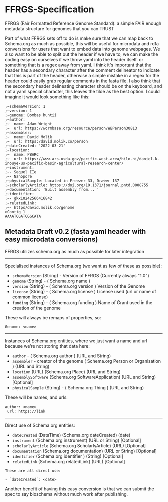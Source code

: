 # FFRGS-Specification
FFRGS (Fair Formatted Reference Genome Standard): a simple FAIR enough metadata structure for genomes that you can TRUST

Part of what FFRGS sets off to do is make sure that we can map back to Schema.org as much as possible, this will be useful for microdata and rdfa conversions for users that want to embed data into genome webpages. We also want to be able to split out the header if we have to, we can make the coding easy on ourselves if we throw yaml into the header itself. or something that is a regex away from yaml. I think it's important that the header has a secondary character after the comment delineator to indicate that this is part of the header, otherwise a simple mistake in a regex for the header could easily grab regular comments in the fasta file. I also think that the secondary header delineating character should be on the keyboard, and not a yaml special character, this leaves the tilde as the best option. I could imagine it would look something like this:
 
```
;~schemaVersion: 1
;~version: 1
;~genome: Bombas huntii
;~author:
;~  name: Adam Wright
;~  url: https://wormbase.org/resource/person/WBPerson30813
;~assembler:
;~  name: David Molik
;~  url: https:/david.molik.co/person
;~dateCreated: '2022-03-21'
;~location:
;~  name: PBARC
;~  url: https://www.ars.usda.gov/pacific-west-area/hilo-hi/daniel-k-inouye-us-pacific-basin-agricultural-research-center/
;~instrument:
;~- Sequel IIe
;~- Nanopore
;~physicalSample: Located in Freezer 33, Drawer 137
;~scholarlyArticle: https://doi.org/10.1371/journal.pntd.0008755
;~documentation: 'Built assembly from... '
;~identifier:
;~- gkx10242566416842
;~relatedLink:
;~- https/david.molik.co/genome
>Contig 1
AAAATCGATCGGCATA
``` 
 
## Metadata Draft v0.2 (fasta yaml header with easy microdata conversions)
FFRGS utilizes schema.org as much as possible for later integration

---
Specialised instances of Schema.org (we want as few of these as possible):
 
- `schemaVersion` (String) - Version of FFRGS (Currently always "1.0")
- `genome` (String) - ( Schema.org name )
- `version` (String) - ( Schema.org version ) Version of the Genome
- `license` (String) - ( Schema.org license ) License used (url or name of common license) 
- `funding` (String) - ( Schema.org funding ) Name of Grant used in the creation of the genome
 
These will always be remaps of properties, so:

``` 
Genome: <name>
```

---
Instances of Schema.org entities, where we just want a name and url because we’re not storing that data here: 
 
- `author` - ( Schema.org author ) (URL and String)
- `assembler` - creator of the genome ( Schema.org Person or Organisation ) (URL and String)
- `location` (URL) (Schema.org Place)  (URL and String)
- `assemblySoftware` (Schema.org SoftwareApplication) (URL and String) [Optional]
- `physicalSample` (String) - ( Schema.org Thing ) (URL and String)

These will be names, and urls:

``` 
author: <name>
 url: https://link 
```

---
Direct use of Schema.org entities:
 
- `dateCreated` (DataTime) (Schema.org dateCreated) (date)
- `instrument` (Schema.org instrument) (URL or String) [Optional]
- `scholarlyArticle` (Schema.org ScholarlyArticle) (URL) [Optional]
- `documentation` (Schema.org documentation) (URL or String) [Optional]
- `identifier` (Schema.org identifier ) (String) [Optional]
- `relatedLink` (Schema.org relatedLink) (URL) [Optional]

``` 
These are all direct use:
 
- `dateCreated`: <date>
```

Another benefit of having this easy conversion is that we can submit the spec to say bioschema without much work after publishing. 

